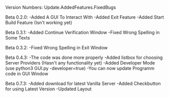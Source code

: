 Version Numbers:
Update.AddedFeatures.FixedBugs

Beta 0.2.0:
    -Added A GUI To Interact With
    -Added Exit Feature
    -Added Start Build Feature (Isn't working yet)

Beta 0.3.1:
    -Added Continue Verification Window
    -Fixed Wrong Spelling in Some Texts

Beta 0.3.2:
    -Fixed Wrong Spelling in Exit Window

Beta 0.4.3:
    -The code was done more properly
    -Added listbox for choosing Server Providers (Hasn't any functionality yet)
    -Added Developer Mode (use python3 GUI.py -developer=true)
        -You can now update Programm code in GUI Window

Beta 0.7.3:
    -Added download for latest Vanilla Server
    -Added Checkbutton for using Latest Version 
    -Updated Layout
    
